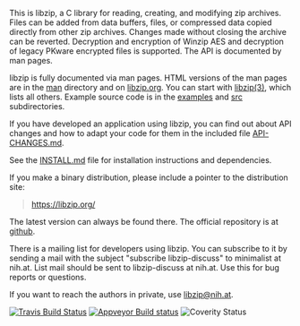 This is libzip, a C library for reading, creating, and modifying zip
archives. Files can be added from data buffers, files, or compressed
data copied directly from other zip archives. Changes made without
closing the archive can be reverted. Decryption and encryption of
Winzip AES and decryption of legacy PKware encrypted files is
supported. The API is documented by man pages.

libzip is fully documented via man pages. HTML versions of the man
pages are in the [man](man) directory and on
[libzip.org](https://libzip.org/documentation/). You can start with
[libzip(3)](https://libzip.org/documentation/libzip.html), which lists
all others. Example source code is in the [examples](examples) and
[src](src) subdirectories.

If you have developed an application using libzip, you can find out
about API changes and how to adapt your code for them in the included
file [API-CHANGES.md](API-CHANGES.md).

See the [INSTALL.md](INSTALL.md) file for installation instructions and
dependencies.

If you make a binary distribution, please include a pointer to the
distribution site:
>	https://libzip.org/

The latest version can always be found there.  The official repository
is at [github](https://github.com/nih-at/libzip/).

There is a mailing list for developers using libzip.  You can
subscribe to it by sending a mail with the subject "subscribe
libzip-discuss" to minimalist at nih.at. List mail should be sent
to libzip-discuss at nih.at. Use this for bug reports or questions.

If you want to reach the authors in private, use <libzip@nih.at>.

[![Travis Build Status](https://api.travis-ci.org/nih-at/libzip.svg?branch=master)](https://travis-ci.org/nih-at/libzip)
[![Appveyor Build status](https://ci.appveyor.com/api/projects/status/5x1raqqjro4wny7r?svg=true)](https://ci.appveyor.com/project/0-wiz-0/libzip)
![Coverity Status](https://scan.coverity.com/projects/127/badge.svg?flat=1)
